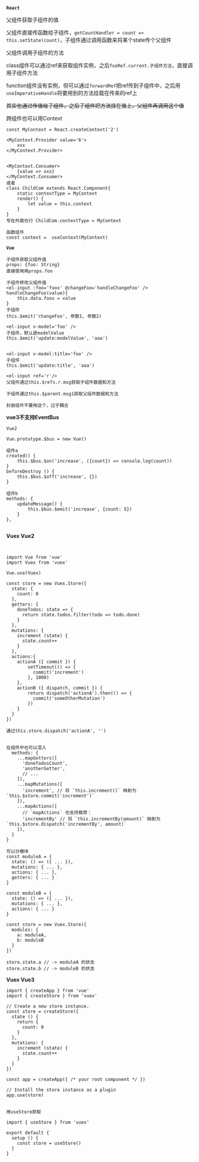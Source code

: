 **`React`**

父组件获取子组件的值

​		父组件直接传函数给子组件，`getCountHandler = count => this.setState(count)`，子组件通过调用函数来将某个state传个父组件

父组件调用子组件的方法

​		class组件可以通过ref来获取组件实例，之后`fooRef.current.子组件方法`，直接调用子组件方法

​		function组件没有实例，但可以通过`forwardRef`把ref传到子组件中，之后用`useImperativeHandle`将要用到的方法挂载在传来的ref上

​		~~其实也通过传值给子组件，之后子组件把方法挂在值上，父组件再调用这个值~~



跨组件也可以用Context

```
const MyContext = React.createContext('2')

<MyContext.Provider value='6'>
	xxx
</MyContext.Provider>


<MyContext.Consumer>
	{value => xxx}
</MyContext.Consumer>
或者
class ChildCom extends React.Component{
	static contextType = MyContext
	render() {
		let value = this.context
	}
}
写在外面也行 ChildCom.contextType = MyContext

函数组件
const context =  useContext(MyContext)

```



**`Vue`**

```
子组件获取父组件值
props: {foo: String}
直接使用用props.foo
```



```
子组件修改父组件值
<el-input :foo='foox' @changeFoo='handleChangeFoo' />
handleChangeFoo(value){
	this.data.foox = value
}
子组件
this.$emit('changeFoo', 参数1, 参数2)
```



```
<el-input v-model='foo' />
子组件，默认是modelValue
this.$emit('update:modelValue', 'aaa')


<el-input v-model:title='foo' />
子组件
this.$emit('update:title', 'aaa')
```







```
<el-input ref='r'/>
父组件通过this.$refs.r.msg获取子组件数据和方法

子组件通过this.$parent.msg1获取父组件数据和方法

封装组件不要用这个，过于耦合
```





**vue3不支持EventBus**



```
Vue2

Vue.prototype.$bus = new Vue()

组件a
created() {
	this.$bus.$on('increase', ({count}) => console.log(count))
}
beforeDestroy () {
	this.$bus.$off('increase', {})
}

组件b
methods: {
    updateMessage() {
    	this.$bus.$emit('increase', {count: 5})
    }
},


```











**Vuex   Vue2**

```


import Vue from 'vue'
import Vuex from 'vuex'

Vue.use(Vuex)

const store = new Vuex.Store({
  state: {
    count: 0
  },
  getters: {
    doneTodos: state => {
      return state.todos.filter(todo => todo.done)
    }
  },
  mutations: {
    increment (state) {
      state.count++
    }
  },
  actions:{
  	actionA ({ commit }) {
        setTimeout(() => {
          commit('increment')
        }, 1000)
  	},
  	actionB ({ dispatch, commit }) {
        return dispatch('actionA').then(() => {
          commit('someOtherMutation')
        })
    }
  }
})

通过this.store.dispatch('actionA', '')


在组件中也可以混入
  methods: {
    ...mapGetters([
      'doneTodosCount',
      'anotherGetter',
      // ...
    ]),
    ...mapMutations([
      'increment', // 将 `this.increment()` 映射为 `this.$store.commit('increment')`
    ]),
	...mapActions([
      // `mapActions` 也支持载荷：
      'incrementBy' // 将 `this.incrementBy(amount)` 映射为 `this.$store.dispatch('incrementBy', amount)`
    ]),
  }
}

```

```
可以分模块
const moduleA = {
  state: () => ({ ... }),
  mutations: { ... },
  actions: { ... },
  getters: { ... }
}

const moduleB = {
  state: () => ({ ... }),
  mutations: { ... },
  actions: { ... }
}

const store = new Vuex.Store({
  modules: {
    a: moduleA,
    b: moduleB
  }
})

store.state.a // -> moduleA 的状态
store.state.b // -> moduleB 的状态
```



**Vuex Vue3**

```
import { createApp } from 'vue'
import { createStore } from 'vuex'

// Create a new store instance.
const store = createStore({
  state () {
    return {
      count: 0
    }
  },
  mutations: {
    increment (state) {
      state.count++
    }
  }
})

const app = createApp({ /* your root component */ })

// Install the store instance as a plugin
app.use(store)


用useStore获取

import { useStore } from 'vuex'

export default {
  setup () {
    const store = useStore()
  }
}
```

